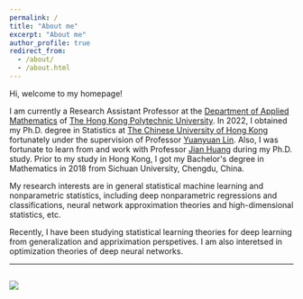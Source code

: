 ```yaml
---
permalink: /
title: "About me"
excerpt: "About me"
author_profile: true
redirect_from: 
  - /about/
  - /about.html
---
```


Hi, welcome to my homepage! 

I am currently a Research Assistant Professor at the [Department of Applied Mathematics](https://www.polyu.edu.hk/ama/) of [The Hong Kong Polytechnic University](https://www.polyu.edu.hk/). In 2022, I obtained my Ph.D. degree in Statistics at [The Chinese University of Hong Kong](https://www.cuhk.edu.hk/english/index.html) fortunately under the supervision of Professor [Yuanyuan Lin](https://www.sta.cuhk.edu.hk/peoples/ylin/). Also, I was fortunate to learn from and work with Professor [Jian Huang](https://www.polyu.edu.hk/ama/people/academic-staff/prof-huang-jian/) during my Ph.D. study. Prior to my study in Hong Kong, I got my Bachelor's degree in Mathematics in 2018 from Sichuan University, Chengdu, China.

My research interests are in general statistical machine learning and nonparametric statistics, including deep nonparametric regressions and classifications, neural network approximation theories and high-dimensional statistics, etc. 

Recently, I have been studying statistical learning theories for deep learning from generalization and appriximation perspetives. I am also interetsed in optimization theories of deep neural networks.


---
<a href="https://clustrmaps.com/site/1bqss"  title="Visit tracker"><img src="//www.clustrmaps.com/map_v2.png?d=GsvWNzRl5r8DoRdWKfjOWXDZrRGYfPHdhtlcaHLoIoc&cl=ffffff" /></a>
---
